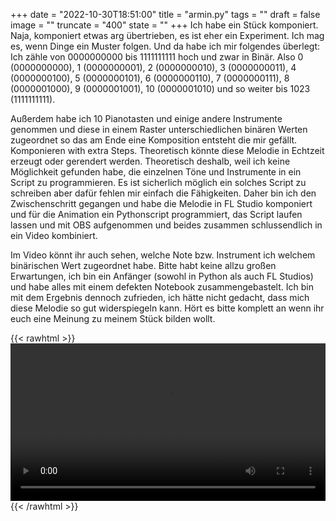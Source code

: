 +++
date = "2022-10-30T18:51:00"
title = "armin.py"
tags = ""
draft = false
image = ""
truncate = "400"
state = ""
+++
Ich habe ein Stück komponiert. Naja, komponiert etwas arg übertrieben, es ist eher ein Experiment. Ich mag es, wenn Dinge ein Muster folgen. Und da habe ich mir folgendes überlegt: Ich zähle von 0000000000 bis 1111111111 hoch und zwar in Binär. Also 0 (0000000000), 1 (0000000001), 2 (0000000010), 3 (0000000011), 4 (0000000100), 5 (0000000101), 6 (0000000110), 7 (0000000111), 8 (0000001000), 9 (0000001001), 10 (0000001010) und so weiter bis 1023 (1111111111). 

Außerdem habe ich 10 Pianotasten und einige andere Instrumente genommen und diese in einem Raster unterschiedlichen binären Werten zugeordnet so das am Ende eine Komposition entsteht die mir gefällt. Komponieren with extra Steps. Theoretisch könnte diese Melodie in Echtzeit erzeugt oder gerendert werden. Theoretisch deshalb, weil ich keine Möglichkeit gefunden habe, die einzelnen Töne und Instrumente in ein Script zu programmieren. Es ist sicherlich möglich ein solches Script zu schreiben aber dafür fehlen mir einfach die Fähigkeiten. Daher bin ich den Zwischenschritt gegangen und habe die Melodie in FL Studio komponiert und für die Animation ein Pythonscript programmiert, das Script laufen lassen und mit OBS aufgenommen und beides zusammen schlussendlich in ein Video kombiniert. 

Im Video könnt ihr auch sehen, welche Note bzw. Instrument ich welchem binärischen Wert zugeordnet habe. <!--more-->Bitte habt keine allzu großen Erwartungen, ich bin ein Anfänger (sowohl in Python als auch FL Studios) und habe alles mit einem defekten Notebook zusammengebastelt. Ich bin mit dem Ergebnis dennoch zufrieden, ich hätte nicht gedacht, dass mich diese Melodie so gut widerspiegeln kann. Hört es bitte komplett an wenn ihr euch eine Meinung zu meinem Stück bilden wollt.

{{< rawhtml >}} 
<video width=100% controls autoplay>
    <source src="https://raw.githubusercontent.com/sechseinszwei/files/main/video.mp4" type="video/mp4">
    Your browser does not support the video tag.  
</video>
{{< /rawhtml >}}
